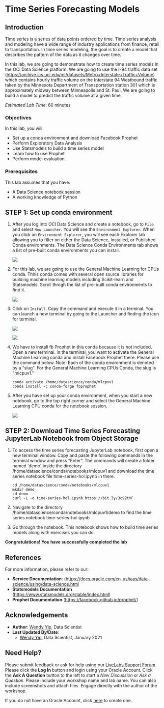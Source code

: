 # Time Series Forecasting Models

## Introduction

Time series is a series of data points ordered by time.  Time series analysis and modeling have a wide range of industry applications from finance, retail to transportation.   In time series modeling, the goal is to create a model that describes the pattern of the data as it changes over time.  

In this lab, we are going to demonstrate how to create time series models in the OCI Data Science platform.  We are going to use the I-94 traffic data set (https://archive.ics.uci.edu/ml/datasets/Metro+Interstate+Traffic+Volume) which contains hourly traffic volume on the Interstate 94 Westbound traffic taken by the Minnesota Department of Transportation station 301 which is approximately midway between Minneapolis and St. Paul. We are going to build a model to predict the traffic volume at a given time.

*Estimated Lab Time*: 60 minutes

### Objectives
In this lab, you will:
* Set up a conda environment and download Facebook Prophet
* Perform Exploratory Data Analysis
* Use Statsmodels to build a time series model
* Learn how to use Prophet
* Perform model evaluation

### Prerequisites
This lab assumes that you have:
* A Data Science notebook session
* A working knowledge of Python

## **STEP 1:** Set up conda environment

1.  After you log into OCI Data Science and create a notebook, go to `File` and select `New Launcher`.  You will see the `Environment Explorer`. When you click on `Environment Explorer`, you will see each Explorer tab allowing you to filter on either the Data Science, Installed, or Published Conda environments.  The Data Science Conda Environments tab shows a list of pre-built conda environments you can install.

    ![](./../time-series-forecasting/images/conda_environment_explorer.png " ")

2.  For this lab, we are going to use the General Machine Learning for CPUs conda.  Thhis conda comes with several open source libraries for building machine learning models including Scikit-learn and Statsmodels.  Scroll throgh the list of pre-built conda environments to find it.

    ![](./../time-series-forecasting/images/general_machine_learning_conda.png " ")

3.  Click on `Install`.  Copy the command and execute it in a terminal.  You can launch a new terminal by going to the Launcher and finding the icon for terminal.

    ![](./../time-series-forecasting/images/install_general_machine_learning_conda.png " ")

    ![](./../time-series-forecasting/images/open_terminal.png " ")

4.  We have to install fb Prophet in this conda because it is not included.  Open a new terminal.  In the terminal, you want to activate the General Machine Learning conda and install Facebook Prophet there.  Please use the command below.  Note:  Each of the conda environment is denoted by a "slug".  For the General Machine Learning CPUs Conda, the slug is "mlcpuv1."

    ```
    conda activate /home/datascience/conda/mlcpuv1
    conda install -c conda-forge fbprophet
    ```

5.  After you have set up your conda environment, when you start a new notebook, go to the top right corner and select the General Machine Learning CPU conda for the notebook session.

    ![](./../time-series-forecasting/images/pick_conda_environ_for_notebook.png " ")

## **STEP 2:** Download Time Series Forecasting JupyterLab Notebook from Object Storage

1.  To access the time series forecasting JupyterLab notebook, first open a new terminal window.  Copy and paste the following commands in the terminal window and press “Enter”. The commands will create a folder named 'demo' inside the directory 
/home/datascience/conda/notebooks/mlcpuv1 and download the time series notebook file time-series-hol.ipynb in there.

    ```
    cd /home/datascience/conda/notebooks/mlcpuv1
    mkdir demo
    cd demo 
    curl -L -o time-series-hol.ipynb https://bit.ly/3c92tVF
    ```
2.  Navigate to the directory /home/datascience/conda/notebooks/mlcpuv1/demo to find the time series notebook time-series-hol.ipynb

3.  Go through the notebook.  This notebook shows how to build time series models along with exercises you can do.

**Congratulations! You have successfully completed the lab**

## References

For more information, please refer to our:

* **Service Documentation**: (https://docs.oracle.com/en-us/iaas/data-science/using/data-science.htm)
* **Statsmodels Documentation** (https://www.statsmodels.org/stable/index.html)
* **Prophet Documentation** (https://facebook.github.io/prophet/)

## Acknowledgements

* **Author**: [Wendy Yip](https://www.linkedin.com/in/wendy-yip-a3990610/), Data Scientist
* **Last Updated By/Date**:
    * [Wendy Yip](https://www.linkedin.com/in/wendy-yip-a3990610/), Data Scientist, January 2021


## Need Help?
Please submit feedback or ask for help using our [LiveLabs Support Forum](https://community.oracle.com/tech/developers/categories/oracle-cloud-infrastructure-fundamentals). Please click the **Log In** button and login using your Oracle Account. Click the **Ask A Question** button to the left to start a *New Discussion* or *Ask a Question*.  Please include your workshop name and lab name.  You can also include screenshots and attach files.  Engage directly with the author of the workshop.

If you do not have an Oracle Account, click [here](https://profile.oracle.com/myprofile/account/create-account.jspx) to create one.
